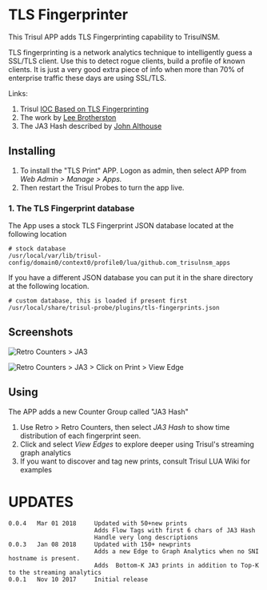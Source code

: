 # TLS Fingerprinter

This Trisul APP adds TLS Fingerprinting capability to TrisulNSM. 

TLS fingerprinting is a network analytics technique to intelligently guess a SSL/TLS client.  Use this to detect rogue clients, build a profile of known clients.  It is just a very good extra piece of info  when more than 70% of enterprise traffic these days are using SSL/TLS. 


Links:
1. Trisul [IOC Based on TLS Fingerprinting](https://github.com/trisulnsm/trisul-scripts/tree/master/lua/frontend_scripts/reassembly/ja3)
2. The work by [Lee Brotherston](https://github.com/synackpse/tls-fingerprinting)
3. The JA3 Hash described by [John Althouse](https://github.com/salesforce/ja3) 


## Installing 

1. To install the "TLS Print" APP. Logon as admin, then select APP from _Web Admin > Manage > Apps._
2. Then restart the Trisul Probes to turn the app live.

### 1. The TLS Fingerprint database 

The App uses a stock TLS Fingerprint JSON database located at  the following location

````
# stock database 
/usr/local/var/lib/trisul-config/domain0/context0/profile0/lua/github.com_trisulnsm_apps
````

If you have a different JSON database you can put it in the share directory at the following location. 

````
# custom database, this is loaded if present first 
/usr/local/share/trisul-probe/plugins/tls-fingerprints.json 
````

## Screenshots 

![Retro Counters > JA3 ](https://raw.githubusercontent.com/trisulnsm/apps/master/analyzers/tls-print/ja3_topk.png?raw=true) 

![Retro Counters > JA3 > Click on Print > View Edge ](https://raw.githubusercontent.com/trisulnsm/apps/master/analyzers/tls-print/ja3_graph.png?raw=true) 



## Using 

The APP adds a new Counter Group called "JA3 Hash"

1. Use Retro > Retro Counters, then select _JA3 Hash_  to show time distribution of each fingerprint seen.
2. Click and select _View Edges_ to explore deeper using Trisul's streaming graph analytics 
3. If you want to discover and tag new prints, consult Trisul LUA Wiki for examples 

UPDATES
=======

````
0.0.4   Mar 01 2018     Updated with 50+new prints
                        Adds Flow Tags with first 6 chars of JA3 Hash
                        Handle very long descriptions 
0.0.3   Jan 08 2018     Updated with 150+ newprints 
                        Adds a new Edge to Graph Analytics when no SNI hostname is present.
                        Adds  Bottom-K JA3 prints in addition to Top-K to the streaming analytics 
0.0.1   Nov 10 2017     Initial release 
````


